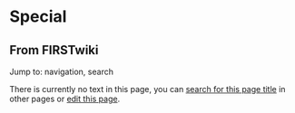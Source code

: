 # Special

## From FIRSTwiki

Jump to: navigation, search

There is currently no text in this page, you can [search for this page title](Special:Search/Special "Special:Search/Special") in other pages or [edit this page](http://www.firstwiki.net/index.php?title=Special&action=edit "http://www.firstwiki.net/index.php?title=Special&action=edit").
